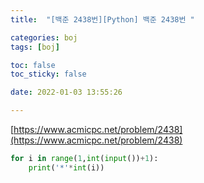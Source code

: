 ```yaml
---
title:  "[백준 2438번][Python] 백준 2438번 "

categories: boj
tags: [boj]

toc: false
toc_sticky: false

date: 2022-01-03 13:55:26

---
```

[https://www.acmicpc.net/problem/2438](https://www.acmicpc.net/problem/2438)

```python
for i in range(1,int(input())+1):
    print('*'*int(i))
```